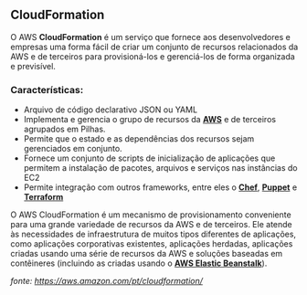CloudFormation 
--------------

O AWS **CloudFormation** é um serviço que fornece aos desenvolvedores e empresas uma forma fácil de criar um conjunto de recursos relacionados da AWS e de terceiros para provisioná-los e gerenciá-los de forma organizada e previsível.

### Características:

*   Arquivo de código declarativo JSON ou YAML
*   Implementa e gerencia o grupo de recursos da [**AWS**](https://docs.aws.amazon.com/AWSCloudFormation/latest/UserGuide/Welcome.html) e de terceiros agrupados em Pilhas.
*   Permite que o estado e as dependências dos recursos sejam gerenciados em conjunto.
*   Fornece um conjunto de scripts de inicialização de aplicações que permitem a instalação de pacotes, arquivos e serviços nas instâncias do EC2
*   Permite integração com outros frameworks, entre eles o [**Chef**](02%20-%20Tools/02-1-1%20Chef.md), [**Puppet**](02%20-%20Tools/02-1-2%20Puppet.md) e [**Terraform**](02%20-%20Tools/02-1-5%20Terraform.md)

O AWS CloudFormation é um mecanismo de provisionamento conveniente para uma grande variedade de recursos da AWS e de terceiros. Ele atende às necessidades de infraestrutura de muitos tipos diferentes de aplicações, como aplicações corporativas existentes, aplicações herdadas, aplicações criadas usando uma série de recursos da AWS e soluções baseadas em contêineres (incluindo as criadas usando o [**AWS Elastic Beanstalk**](https://aws.amazon.com/pt/elasticbeanstalk/)).

_fonte:_ _https://aws.amazon.com/pt/cloudformation/_